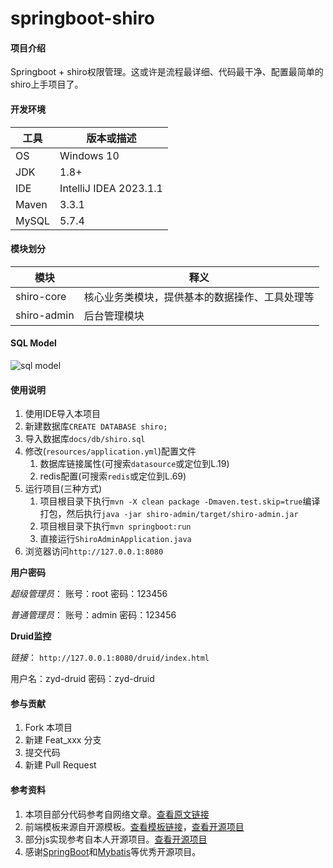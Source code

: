 # springboot-shiro

#### 项目介绍
Springboot + shiro权限管理。这或许是流程最详细、代码最干净、配置最简单的shiro上手项目了。

#### 开发环境

| 工具    | 版本或描述                  |    
| ----- |------------------------|    
| OS    | Windows 10             |    
| JDK   | 1.8+                   |    
| IDE   | IntelliJ IDEA 2023.1.1 |    
| Maven | 3.3.1                  |    
| MySQL | 5.7.4                  |    

#### 模块划分

| 模块         | 释义                      |    
| ---------- | ----------------------- |    
| shiro-core  | 核心业务类模块，提供基本的数据操作、工具处理等 |    
| shiro-admin | 后台管理模块                  |    

#### SQL Model

![sql model](https://gitee.com/yadong.zhang/shiro/raw/master/docs/img/sql-model.png?v=1.0)

#### 使用说明

1. 使用IDE导入本项目
2. 新建数据库`CREATE DATABASE shiro;`
3. 导入数据库`docs/db/shiro.sql`
4. 修改(`resources/application.yml`)配置文件
   1. 数据库链接属性(可搜索`datasource`或定位到L.19) 
   2. redis配置(可搜索`redis`或定位到L.69)
5. 运行项目(三种方式)
   1. 项目根目录下执行`mvn -X clean package -Dmaven.test.skip=true`编译打包，然后执行`java -jar shiro-admin/target/shiro-admin.jar`
   2. 项目根目录下执行`mvn springboot:run`
   3. 直接运行`ShiroAdminApplication.java`
6. 浏览器访问`http://127.0.0.1:8080`

**用户密码**

_超级管理员_： 账号：root  密码：123456 

_普通管理员_： 账号：admin  密码：123456

**Druid监控**

_链接_： `http://127.0.0.1:8080/druid/index.html`

用户名：zyd-druid  密码：zyd-druid


#### 参与贡献

1. Fork 本项目
2. 新建 Feat_xxx 分支
3. 提交代码
4. 新建 Pull Request

#### 参考资料

1. 本项目部分代码参考自网络文章。[查看原文链接](http://blog.csdn.net/poorcoder_/article/details/71374002)    
2. 前端模板来源自开源模板。[查看模板链接](https://colorlib.com/polygon/gentelella/index.html)，[查看开源项目](https://github.com/puikinsh/gentelella)    
3. 部分js实现参考自本人开源项目。[查看开源项目](https://gitee.com/yadong.zhang/DBlog)    
4. 感谢[SpringBoot](https://github.com/spring-projects/spring-boot)和[Mybatis](https://github.com/mybatis/mybatis-3)等优秀开源项目。


